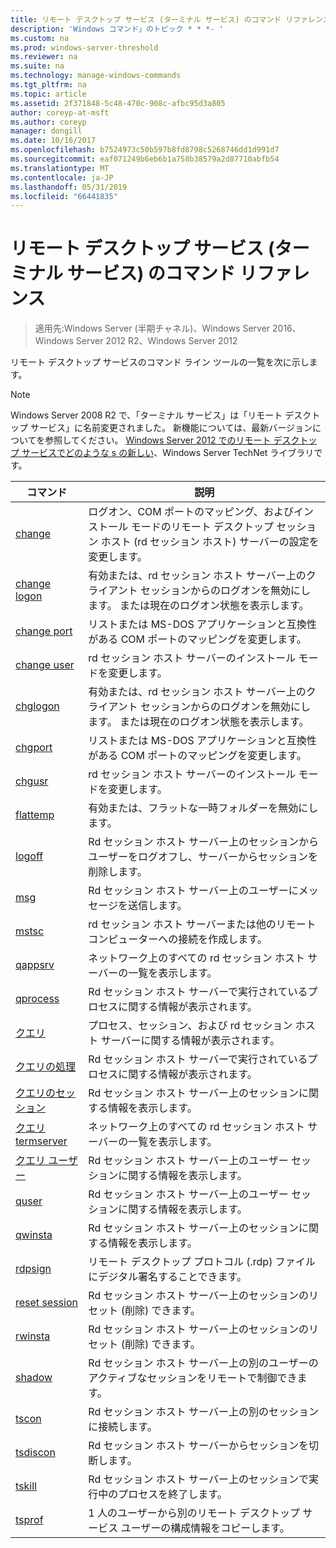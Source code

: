 ```yaml
---
title: リモート デスクトップ サービス (ターミナル サービス) のコマンド リファレンス
description: 'Windows コマンド」のトピック * * *- '
ms.custom: na
ms.prod: windows-server-threshold
ms.reviewer: na
ms.suite: na
ms.technology: manage-windows-commands
ms.tgt_pltfrm: na
ms.topic: article
ms.assetid: 2f371848-5c48-470c-908c-afbc95d3a805
author: coreyp-at-msft
ms.author: coreyp
manager: dongill
ms.date: 10/16/2017
ms.openlocfilehash: b7524973c50b597b8fd8798c5268746dd1d991d7
ms.sourcegitcommit: eaf071249b6eb6b1a758b38579a2d87710abfb54
ms.translationtype: MT
ms.contentlocale: ja-JP
ms.lasthandoff: 05/31/2019
ms.locfileid: "66441835"
---
```

# <a name="remote-desktop-services-terminal-services-command-reference"></a>リモート デスクトップ サービス (ターミナル サービス) のコマンド リファレンス

>適用先:Windows Server (半期チャネル)、Windows Server 2016、Windows Server 2012 R2、Windows Server 2012

リモート デスクトップ サービスのコマンド ライン ツールの一覧を次に示します。
> [!NOTE]
> Windows Server 2008 R2 で、「ターミナル サービス」は「リモート デスクトップ サービス」に名前変更されました。 新機能については、最新バージョンについてを参照してください。 [Windows Server 2012 でのリモート デスクトップ サービスでどのような s の新しい](https://technet.microsoft.com/library/hh831527)、Windows Server TechNet ライブラリです。
> 
> |                 コマンド                 |                                                      説明                                                       |
> |-----------------------------------------|------------------------------------------------------------------------------------------------------------------------|
> |           [change](change.md)           | ログオン、COM ポートのマッピング、およびインストール モードのリモート デスクトップ セッション ホスト (rd セッション ホスト) サーバーの設定を変更します。 |
> |     [change logon](change-logon.md)     |    有効または、rd セッション ホスト サーバー上のクライアント セッションからのログオンを無効にします。 または現在のログオン状態を表示します。     |
> |      [change port](change-port.md)      |                   リストまたは MS-DOS アプリケーションと互換性がある COM ポートのマッピングを変更します。                    |
> |      [change user](change-user.md)      |                                rd セッション ホスト サーバーのインストール モードを変更します。                                |
> |         [chglogon](chglogon.md)         |    有効または、rd セッション ホスト サーバー上のクライアント セッションからのログオンを無効にします。 または現在のログオン状態を表示します。     |
> |          [chgport](chgport.md)          |                   リストまたは MS-DOS アプリケーションと互換性がある COM ポートのマッピングを変更します。                    |
> |           [chgusr](chgusr.md)           |                                rd セッション ホスト サーバーのインストール モードを変更します。                                |
> |         [flattemp](flattemp.md)         |                                      有効または、フラットな一時フォルダーを無効にします。                                       |
> |           [logoff](logoff.md)           |          Rd セッション ホスト サーバー上のセッションからユーザーをログオフし、サーバーからセッションを削除します。          |
> |              [msg](msg.md)              |                                Rd セッション ホスト サーバー上のユーザーにメッセージを送信します。                                 |
> |            [mstsc](mstsc.md)            |                       rd セッション ホスト サーバーまたは他のリモート コンピューターへの接続を作成します。                        |
> |          [qappsrv](qappsrv.md)          |                             ネットワーク上のすべての rd セッション ホスト サーバーの一覧を表示します。                             |
> |         [qprocess](qprocess.md)         |                  Rd セッション ホスト サーバーで実行されているプロセスに関する情報が表示されます。                   |
> |            [クエリ](query.md)            |                      プロセス、セッション、および rd セッション ホスト サーバーに関する情報が表示されます。                      |
> |    [クエリの処理](query-process.md)    |                  Rd セッション ホスト サーバーで実行されているプロセスに関する情報が表示されます。                   |
> |    [クエリのセッション](query-session.md)    |                           Rd セッション ホスト サーバー上のセッションに関する情報を表示します。                            |
> | [クエリ termserver](query-termserver.md) |                             ネットワーク上のすべての rd セッション ホスト サーバーの一覧を表示します。                             |
> |       [クエリ ユーザー](query-user.md)       |                         Rd セッション ホスト サーバー上のユーザー セッションに関する情報を表示します。                         |
> |            [quser](quser.md)            |                         Rd セッション ホスト サーバー上のユーザー セッションに関する情報を表示します。                         |
> |          [qwinsta](qwinsta.md)          |                           Rd セッション ホスト サーバー上のセッションに関する情報を表示します。                            |
> |          [rdpsign](rdpsign.md)          |                          リモート デスクトップ プロトコル (.rdp) ファイルにデジタル署名することできます。                          |
> |    [reset session](reset-session.md)    |                         Rd セッション ホスト サーバー上のセッションのリセット (削除) できます。                          |
> |          [rwinsta](rwinsta.md)          |                         Rd セッション ホスト サーバー上のセッションのリセット (削除) できます。                          |
> |           [shadow](shadow.md)           |            Rd セッション ホスト サーバー上の別のユーザーのアクティブなセッションをリモートで制御できます。             |
> |            [tscon](tscon.md)            |                               Rd セッション ホスト サーバー上の別のセッションに接続します。                                |
> |         [tsdiscon](tsdiscon.md)         |                                 Rd セッション ホスト サーバーからセッションを切断します。                                  |
> |           [tskill](tskill.md)           |                           Rd セッション ホスト サーバー上のセッションで実行中のプロセスを終了します。                            |
> |           [tsprof](tsprof.md)           |              1 人のユーザーから別のリモート デスクトップ サービス ユーザーの構成情報をコピーします。               |
